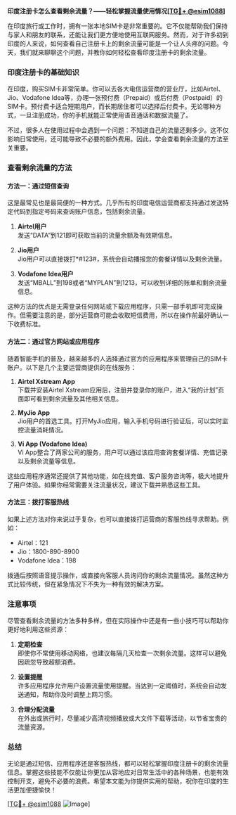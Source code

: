 **印度注册卡怎么查看剩余流量？——轻松掌握流量使用情况[[TG💪+ @esim1088](https://t.me/s/esim1088)]**

在印度旅行或工作时，拥有一张本地SIM卡是非常重要的。它不仅能帮助我们保持与家人和朋友的联系，还能让我们更方便地使用互联网服务。然而，对于许多初到印度的人来说，如何查看自己注册卡上的剩余流量可能是一个让人头疼的问题。今天，我们就来聊聊这个问题，并教你如何轻松查看印度注册卡的剩余流量。

### 印度注册卡的基础知识

在印度，购买SIM卡非常简单。你可以去各大电信运营商的营业厅，比如Airtel、Jio、Vodafone Idea等，办理一张预付费（Prepaid）或后付费（Postpaid）的SIM卡。预付费卡适合短期用户，而长期居住者可以选择后付费卡。无论哪种方式，一旦注册成功，你的手机就能正常使用语音通话和数据流量了。

不过，很多人在使用过程中会遇到一个问题：不知道自己的流量还剩多少。这不仅影响日常使用，还可能导致不必要的额外费用。因此，学会查看剩余流量的方法至关重要。

### 查看剩余流量的方法

#### 方法一：通过短信查询

这是最常见也是最简便的一种方式。几乎所有的印度电信运营商都支持通过发送特定代码到指定号码来查询账户信息，包括剩余流量。

1. **Airtel用户**  
   发送“DATA”到121即可获取当前的流量余额及有效期信息。

2. **Jio用户**  
   Jio用户可以直接拨打*#123#，系统会自动播报您的套餐详情以及剩余流量。

3. **Vodafone Idea用户**  
   发送“MBALL”到198或者“MYPLAN”到1213，可以收到详细的账单和剩余流量信息。

这种方法的优点是无需登录任何网站或下载应用程序，只需一部手机即可完成操作。但需要注意的是，部分运营商可能会收取短信费用，所以在操作前最好确认一下收费标准。

#### 方法二：通过官方网站或应用程序

随着智能手机的普及，越来越多的人选择通过官方的应用程序来管理自己的SIM卡账户。以下是几个主要运营商提供的在线服务：

1. **Airtel Xstream App**  
   下载并安装Airtel Xstream应用后，注册并登录你的账户，进入“我的计划”页面即可看到剩余流量及其他相关信息。

2. **MyJio App**  
   Jio用户的首选工具。打开MyJio应用，输入手机号码进行验证后，可以实时监控流量消耗情况。

3. **Vi App (Vodafone Idea)**  
   Vi App整合了两家公司的服务，用户可以通过该应用查询套餐详情、充值记录以及剩余流量等信息。

这些应用程序通常还提供了其他功能，如在线充值、客户服务咨询等，极大地提升了用户体验。如果你经常需要关注流量状况，建议下载并熟悉这些工具。

#### 方法三：拨打客服热线

如果上述方法对你来说过于复杂，也可以直接拨打运营商的客服热线寻求帮助。例如：

- Airtel：121  
- Jio：1800-890-8900  
- Vodafone Idea：198  

拨通后按照语音提示操作，或直接向客服人员询问你的剩余流量情况。虽然这种方式比较传统，但在紧急情况下不失为一种有效的解决方案。

### 注意事项

尽管查看剩余流量的方法多种多样，但在实际操作中还是有一些小技巧可以帮助你更好地利用这些资源：

1. **定期检查**  
   即使你不常使用移动网络，也建议每隔几天检查一次剩余流量。这样可以避免因疏忽导致超额消费。

2. **设置提醒**  
   许多应用程序允许用户设置流量使用提醒。当达到一定阈值时，系统会自动发送通知，帮助你及时调整上网习惯。

3. **合理分配流量**  
   在外出或旅行时，尽量减少高清视频播放或大文件下载等活动，以节省宝贵的流量资源。

### 总结

无论是通过短信、应用程序还是客服热线，都可以轻松掌握印度注册卡的剩余流量信息。掌握这些技能不仅能让你更加从容地应对日常生活中的各种场景，也能有效控制开支，避免不必要的浪费。希望本文能为你提供实用的帮助，祝你在印度的生活更加便捷愉快！

[[TG💪+ @esim1088](https://t.me/s/esim1088) ![Image](https://i.postimg.cc/4NQfJmqS/Snipaste-2025-05-13-00-14-12.png)]